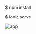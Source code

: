 $ npm install

$ ionic serve

![app](https://user-images.githubusercontent.com/84406864/131524689-e64de107-e202-40bf-856a-a804c57886e8.jpg)
